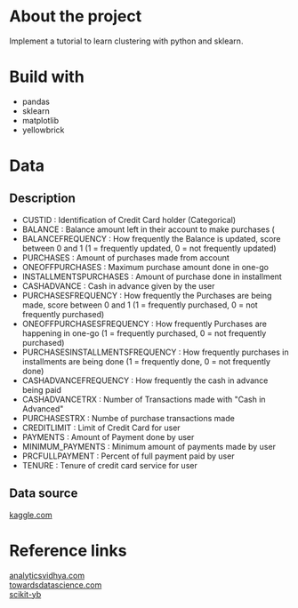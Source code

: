 # About the project
Implement a tutorial to learn clustering with python and sklearn.

# Build with
- pandas
- sklearn
- matplotlib
- yellowbrick

# Data
## Description
- CUSTID : Identification of Credit Card holder (Categorical)
- BALANCE : Balance amount left in their account to make purchases (
- BALANCEFREQUENCY : How frequently the Balance is updated, score between 0 and 1 (1 = frequently updated, 0 = not frequently updated)
- PURCHASES : Amount of purchases made from account
- ONEOFFPURCHASES : Maximum purchase amount done in one-go
- INSTALLMENTSPURCHASES : Amount of purchase done in installment
- CASHADVANCE : Cash in advance given by the user
- PURCHASESFREQUENCY : How frequently the Purchases are being made, score between 0 and 1 (1 = frequently purchased, 0 = not frequently purchased)
- ONEOFFPURCHASESFREQUENCY : How frequently Purchases are happening in one-go (1 = frequently purchased, 0 = not frequently purchased)
- PURCHASESINSTALLMENTSFREQUENCY : How frequently purchases in installments are being done (1 = frequently done, 0 = not frequently done)
- CASHADVANCEFREQUENCY : How frequently the cash in advance being paid
- CASHADVANCETRX : Number of Transactions made with "Cash in Advanced"
- PURCHASESTRX : Numbe of purchase transactions made
- CREDITLIMIT : Limit of Credit Card for user
- PAYMENTS : Amount of Payment done by user
- MINIMUM_PAYMENTS : Minimum amount of payments made by user
- PRCFULLPAYMENT : Percent of full payment paid by user
- TENURE : Tenure of credit card service for user

## Data source
[kaggle.com](https://www.kaggle.com/datasets/arjunbhasin2013/ccdata)

# Reference links
[analyticsvidhya.com](https://www.analyticsvidhya.com/blog/2021/04/k-means-clustering-simplified-in-python/#:~:text=Step-1%3A%20Select%20the%20value,will%20form%20the%20predefined%20clusters) <br>
[towardsdatascience.com](https://towardsdatascience.com/machine-learning-algorithms-part-9-k-means-example-in-python-f2ad05ed5203) <br>
[scikit-yb](https://www.scikit-yb.org/en/latest/api/cluster/elbow.html)